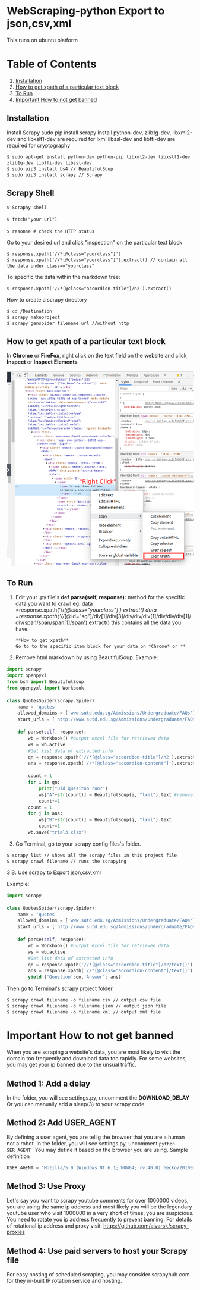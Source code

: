 # WebScraping-python Export to json,csv,xml

This runs on ubuntu platform
# Table of Contents
1. [Installation](#1)
2. [How to get xpath of a particular text block](#2)
3. [To Run](#3)
4. [Important How to not get banned](#4)

 <a name="1"></a>
## Installation
Install Scrapy 
sudo pip install scrapy 
Install 
python-dev, zlib1g-dev, libxml2-dev and libxslt1-dev are required for lxml
libssl-dev and libffi-dev are required for cryptography
```console
$ sudo apt-get install python-dev python-pip libxml2-dev libxslt1-dev zlib1g-dev libffi-dev libssl-dev
$ sudo pip3 install bs4 // BeautifulSoup
$ sudo pip3 install scrapy // Scrapy
```
## Scrapy Shell 
```console
$ Scraphy shell

$ fetch("your url")

$ resonse # check the HTTP status 
```

Go to your desired url and click "inspection" on the particular text block
```console
$ response.xpath('//*[@class="yourclass"]')
$ response.xpath('//*[@class="yourclass"]').extract() // contain all the data under class=="yourclass"
```

To specific the data within the markdown tree:
```console
$ response.xpath('//*[@class="accordion-title"]/h2').extract()
```


How to create a scrapy directory 

```console
$ cd /Destination 
$ scrapy makeproject 
$ scrapy genspider filename url //without http

```
<a name="2"></a>
## How to get xpath of a particular text block 
In **Chrome** or **FireFox**, right click on the text field on the website and click **Inspect** or **Inspect Elements** 

![image](https://github.com/gcgloven/WebScraping-python/blob/master/scrapy/quotes_spider/GetXpath.png)

<a name="3"></a>
## To Run 

1. Edit your .py file's **def parse(self, response):** method for the specific data you want to crawl 
   eg. data =response.xpath('//*[@class="yourclass"]').extract() 
       data =response.xpath('//*[@id="sg"]/div[1]/div[3]/div/div/div[1]/div/div/div[1]/div/span/span/span[1]/span').extract() 
       this contains all the data you have.
       
       **How to get xpath**
       Go to to the specific item block for your data on *Chrome* or **
       
2. Remove html markdown by using BeautifulSoup. 
Example: 
```python
import scrapy
import openpyxl
from bs4 import BeautifulSoup
from openpyxl import Workbook

class QuotesSpider(scrapy.Spider):
    name = 'quotes'
    allowed_domains = ['www.sutd.edu.sg/Admissions/Undergraduate/FAQs']
    start_urls = ['http://www.sutd.edu.sg/Admissions/Undergraduate/FAQs/']

    def parse(self, response):
        wb = Workbook() #output excel file for retrieved data 
        ws = wb.active   
        #Get list data of extracted info
        qn = response.xpath('//*[@class="accordion-title"]/h2').extract()
        ans = response.xpath('//*[@class="accordion-content"]').extract()
        
        count = 1 
        for i in qn:
            print("Did quesiton run?")
            ws["A"+str(count)] = BeautifulSoup(i, "lxml").text #remove html markdown syntax
            count+=1
        count = 1
        for j in ans:
            ws["B"+str(count)] = BeautifulSoup(j, "lxml").text
            count+=1
        wb.save("trial3.xlsx")
```


3. Go Terminal, go to your scrapy config files's folder. 

```console
$ scrapy list // shows all the scrapy files in this project file 
$ scrapy crawl filename // runs the scrapying 
```

3 B. Use scrapy to Export json,csv,xml

Example: 
```python
import scrapy

class QuotesSpider(scrapy.Spider):
    name = 'quotes'
    allowed_domains = ['www.sutd.edu.sg/Admissions/Undergraduate/FAQs']
    start_urls = ['http://www.sutd.edu.sg/Admissions/Undergraduate/FAQs/']

    def parse(self, response):
        wb = Workbook() #output excel file for retrieved data 
        ws = wb.active   
        #Get list data of extracted info
        qn = response.xpath('//*[@class="accordion-title"]/h2/text()').extract() // instead of using bs4 text() works fine as well
        ans = response.xpath('//*[@class="accordion-content"]/text()').extract()
        yield {'Question':qn,'Answer': ans}

```
Then go to Terminal's scrapy project folder
```console 
$ scrapy crawl filename -o filename.csv // output csv file 
$ scrapy crawl filename -o filename.json // output json file 
$ scrapy crawl filename -o filename.xml // output xml file 
```
<a name="4"></a>
# Important How to not get banned 
When you are scraping a website's data, you are most likely to visit the domain too frequently and download data too rapidly. For some websites, you may get your ip banned due to the unsual traffic.

## Method 1: Add a delay 
In the folder, you will see settings.py, uncomment the **DOWNLOAD_DELAY**  
Or you can manually add a sleep(3) to your scrapy code

## Method 2: Add USER_AGENT
By defining a user agent, you are tellig the browser that you are a human not a robot.
In the folder, you will see settings.py, uncomment  ```python SER_AGENT ``` You may define it based on the browser you are using.
Sample definition 
```python
USER_AGENT = "Mozilla/5.0 (Windows NT 6.1; WOW64; rv:40.0) Gecko/20100101 Firefox/40.1" 
```

## Method 3: Use Proxy
Let's say you want to scrapy youtube comments for over 1000000 videos, you are using the same ip address and most likely you will be the legendary youtube user who visit 1000000 in a very short of times, you are suspicious.
You need to rotate you ip address frequently to prevent banning. For details of rotational ip address and proxy visit:  https://github.com/aivarsk/scrapy-proxies

## Method 4: Use paid servers to host your Scrapy file
For easy hosting of scheduled scraping, you may consider scrapyhub.com for they in-built IP rotation service and hosting.
